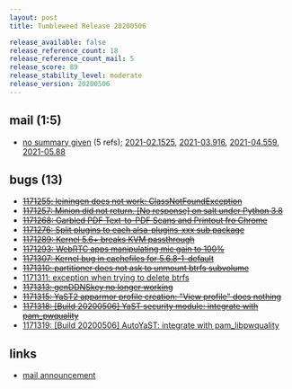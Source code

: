 ```yaml
---
layout: post
title: Tumbleweed Release 20200506

release_available: false
release_reference_count: 18
release_reference_count_mail: 5
release_score: 89
release_stability_level: moderate
release_version: 20200506
---
```


## mail (1:5)

- [no summary given](https://lists.opensuse.org/archives/list/factory@lists.opensuse.org/thread/L52JLENJOAMM4MIPEGVE2BQOB4M5RURB) (5 refs); [2021-02.1525](https://lists.opensuse.org/archives/list/factory@lists.opensuse.org/thread/L52JLENJOAMM4MIPEGVE2BQOB4M5RURB), [2021-03.916](https://lists.opensuse.org/archives/list/factory@lists.opensuse.org/thread/L52JLENJOAMM4MIPEGVE2BQOB4M5RURB), [2021-04.559](https://lists.opensuse.org/archives/list/factory@lists.opensuse.org/thread/L52JLENJOAMM4MIPEGVE2BQOB4M5RURB), [2021-05.88](https://lists.opensuse.org/archives/list/factory@lists.opensuse.org/thread/L52JLENJOAMM4MIPEGVE2BQOB4M5RURB)

## bugs (13)

<!--more-->

- ~~[1171255: leiningen does not work: ClassNotFoundException](https://bugzilla.opensuse.org/show_bug.cgi?id=1171255)~~
- ~~[1171257: Minion did not return. \[No response\] on salt under Python 3.8](https://bugzilla.opensuse.org/show_bug.cgi?id=1171257)~~
- ~~[1171268: Garbled PDF Text-to-PDF Scans and Printout fro Chrome](https://bugzilla.opensuse.org/show_bug.cgi?id=1171268)~~
- ~~[1171276: Split plugins to each alsa-plugins-xxx sub package](https://bugzilla.opensuse.org/show_bug.cgi?id=1171276)~~
- ~~[1171289: Kernel 5.6+ breaks KVM passthrough](https://bugzilla.opensuse.org/show_bug.cgi?id=1171289)~~
- ~~[1171293: WebRTC apps manipulating mic gain to 100%](https://bugzilla.opensuse.org/show_bug.cgi?id=1171293)~~
- ~~[1171307: Kernel bug in cachefiles for 5.6.8-1-default](https://bugzilla.opensuse.org/show_bug.cgi?id=1171307)~~
- ~~[1171310: partitioner does not ask to unmount btrfs subvolume](https://bugzilla.opensuse.org/show_bug.cgi?id=1171310)~~
- [1171311: exception when trying to delete btrfs](https://bugzilla.opensuse.org/show_bug.cgi?id=1171311)
- ~~[1171313: genDDNSkey no longer working](https://bugzilla.opensuse.org/show_bug.cgi?id=1171313)~~
- ~~[1171315: YaST2 apparmor profile creation: "View profile" does nothing](https://bugzilla.opensuse.org/show_bug.cgi?id=1171315)~~
- ~~[1171318: \[Build 20200506\] YaST security module: integrate with pam_pwquality](https://bugzilla.opensuse.org/show_bug.cgi?id=1171318)~~
- [1171319: \[Build 20200506\] AutoYaST: integrate with pam_libpwquality](https://bugzilla.opensuse.org/show_bug.cgi?id=1171319)



## links

- [mail announcement](https://lists.opensuse.org/archives/list/factory@lists.opensuse.org/thread/L52JLENJOAMM4MIPEGVE2BQOB4M5RURB)

